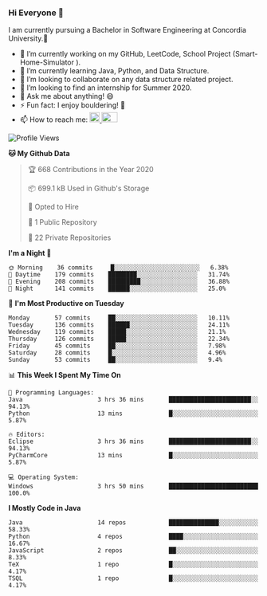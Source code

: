 ### Hi Everyone 👋
I am currently pursuing a Bachelor in Software Engineering at Concordia University.🏫

- 🔭 I’m currently working on my GitHub, LeetCode, School Project (Smart-Home-Simulator ).
- 🌱 I’m currently learning Java, Python, and Data Structure.
- 👯 I’m looking to collaborate on any data structure related project.
- 🤔 I’m looking to find an internship for Summer 2020.
- 💬 Ask me about anything! 😄
- ⚡ Fun fact: I enjoy bouldering! 🧗‍
- 📫 How to reach me: <a href="https://www.linkedin.com/in/siu-tong-ye/" target="_blank"> <img width="20px" width="32" src="https://cdn.jsdelivr.net/npm/simple-icons@v3/icons/linkedin.svg" /> </a> <a href="mailto:SiuTongYe@gmail.com" target="_blank"> <img height="20" width="32" src="https://cdn.jsdelivr.net/npm/simple-icons@v3/icons/gmail.svg" /> </a>

<!--START_SECTION:waka-->
![Profile Views](http://img.shields.io/badge/Profile%20Views-7-blue)

**🐱 My Github Data** 

> 🏆 668 Contributions in the Year 2020
 > 
> 📦 699.1 kB Used in Github's Storage 
 > 
> 💼 Opted to Hire
 > 
> 📜 1 Public Repository 
 > 
> 🔑 22 Private Repositories 

**I'm a Night 🦉** 

```text
🌞 Morning    36 commits     █░░░░░░░░░░░░░░░░░░░░░░░░   6.38% 
🌆 Daytime    179 commits    ████████░░░░░░░░░░░░░░░░░   31.74% 
🌃 Evening    208 commits    █████████░░░░░░░░░░░░░░░░   36.88% 
🌙 Night      141 commits    ██████░░░░░░░░░░░░░░░░░░░   25.0%

```
📅 **I'm Most Productive on Tuesday** 

```text
Monday       57 commits     ██░░░░░░░░░░░░░░░░░░░░░░░   10.11% 
Tuesday      136 commits    ██████░░░░░░░░░░░░░░░░░░░   24.11% 
Wednesday    119 commits    █████░░░░░░░░░░░░░░░░░░░░   21.1% 
Thursday     126 commits    █████░░░░░░░░░░░░░░░░░░░░   22.34% 
Friday       45 commits     ██░░░░░░░░░░░░░░░░░░░░░░░   7.98% 
Saturday     28 commits     █░░░░░░░░░░░░░░░░░░░░░░░░   4.96% 
Sunday       53 commits     ██░░░░░░░░░░░░░░░░░░░░░░░   9.4%

```


📊 **This Week I Spent My Time On** 

```text
💬 Programming Languages: 
Java                     3 hrs 36 mins       ███████████████████████░░   94.13% 
Python                   13 mins             █░░░░░░░░░░░░░░░░░░░░░░░░   5.87%

🔥 Editors: 
Eclipse                  3 hrs 36 mins       ███████████████████████░░   94.13% 
PyCharmCore              13 mins             █░░░░░░░░░░░░░░░░░░░░░░░░   5.87%

💻 Operating System: 
Windows                  3 hrs 50 mins       █████████████████████████   100.0%

```

**I Mostly Code in Java** 

```text
Java                     14 repos            ██████████████░░░░░░░░░░░   58.33% 
Python                   4 repos             ████░░░░░░░░░░░░░░░░░░░░░   16.67% 
JavaScript               2 repos             ██░░░░░░░░░░░░░░░░░░░░░░░   8.33% 
TeX                      1 repo              █░░░░░░░░░░░░░░░░░░░░░░░░   4.17% 
TSQL                     1 repo              █░░░░░░░░░░░░░░░░░░░░░░░░   4.17%

```



<!--END_SECTION:waka-->
